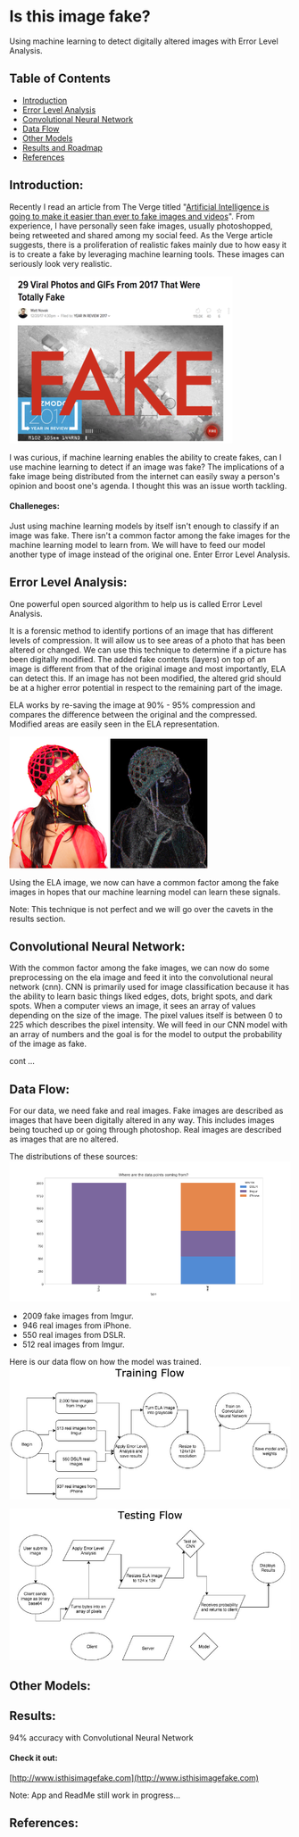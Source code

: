 # Is this image fake?

Using machine learning to detect digitally altered images with Error Level Analysis.

## Table of Contents

* [Introduction](#intro)
* [Error Level Analysis](#ela)
* [Convolutional Neural Network](#cnn)
* [Data Flow](#data)
* [Other Models](#other)
* [Results and Roadmap](#close)
* [References](#ref)

## Introduction: <a id="intro"></a>

Recently I read an article from The Verge titled "[Artificial Intelligence is going to make it easier than ever to fake images and videos](https://www.theverge.com/2016/12/20/14022958/ai-image-manipulation-creation-fakes-audio-video)".  From experience, I have personally seen fake images, usually photoshopped, being retweeted and shared among my social feed.  As the Verge article suggests, there is a proliferation of realistic fakes mainly due to how easy it is to create a fake by leveraging machine learning tools.  These images can seriously look very realistic.

![Aricle-Clip](images/article_snippet_fake.png "Article Clip")

I was curious, if machine learning enables the ability to create fakes, can I use machine learning to detect if an image was fake?  The implications of a fake image being distributed from the internet can easily sway a person's opinion and boost one's agenda.  I thought this was an issue worth tackling.

#### Challeneges: <a id="challenges"></a>

Just using machine learning models by itself isn't enough to classify if an image was fake.  There isn't a common factor among the fake images for the machine learning model to learn from.  We will have to feed our model another type of image instead of the original one.  Enter Error Level Analysis.

## Error Level Analysis: <a id="ela"></a>

One powerful open sourced algorithm to help us is called Error Level Analysis.

It is a forensic method to identify portions of an image that has different levels of compression.  It will allow us to see areas of a photo that has been altered or changed.  We can use this technique to determine if a picture has been digitally modified.  The added fake contents (layers) on top of an image is different from that of the original image and most importantly, ELA can detect this.  If an image has not been modified, the altered grid should be at a higher error potential in respect to the remaining part of the image.

ELA works by re-saving the image at 90% - 95% compression and compares the difference between the original and the compressed.  Modified areas are easily seen in the ELA representation.

![Original](images/ela1.png "Original")
![ELA](images/ela2.png "ELA")

Using the ELA image, we now can have a common factor among the fake images in hopes that our machine learning model can learn these signals.

Note: This technique is not perfect and we will go over the cavets in the results section.

## Convolutional Neural Network: <a id="cnn"></a>

With the common factor among the fake images, we can now do some preprocessing on the ela image and feed it into the convolutional neural network (cnn).  CNN is primarily used for image classification because it has the ability to learn basic things liked edges, dots, bright spots, and dark spots.  When a computer views an image, it sees an array of values depending on the size of the image.  The pixel values itself is between 0 to 225 which describes the pixel intensity.  We will feed in our CNN model with an array of numbers and the goal is for the model to output the probability of the image as fake.

cont ...  


## Data Flow: <a id="data"></a>

For our data, we need fake and real images.  Fake images are described as images that have been digitally altered in any way.  This includes images being touched up or going through photoshop.  Real images are described as images that are no altered.

The distributions of these sources:
![sources](images/sources.png "Sources")

- 2009 fake images from Imgur.
- 946 real images from iPhone.
- 550 real images from DSLR.
- 512 real images from Imgur.


Here is our data flow on how the model was trained.
![training](images/training.jpg "Training")

![testing](images/testing.jpg "Testing")


## Other Models: <a id="other"></a>

## Results: <a id="close"></a>
94% accuracy with Convolutional Neural Network


#### Check it out:

[http://www.isthisimagefake.com](http://www.isthisimagefake.com)

Note: App and ReadMe still work in progress...


## References: <a id='ref'></a>